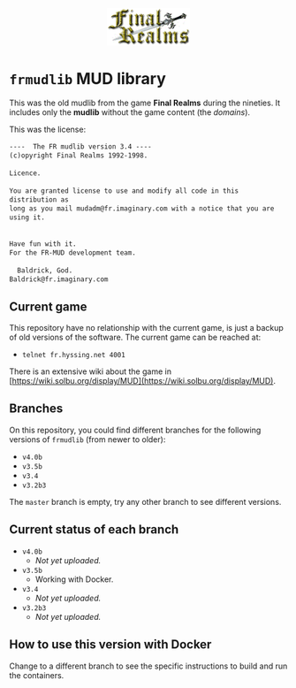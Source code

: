 <p align="center">
  <img width="150px" alt="Final Realms logo" src="/logo.gif">
</p>

# `frmudlib` MUD library

This was the old mudlib from the game **Final Realms** during the nineties. It includes only the **mudlib** without the game content (the _domains_).

This was the license:

```
----  The FR mudlib version 3.4 ----
(c)opyright Final Realms 1992-1998.

Licence.

You are granted license to use and modify all code in this distribution as
long as you mail mudadm@fr.imaginary.com with a notice that you are using it.


Have fun with it.
For the FR-MUD development team.

  Baldrick, God.
Baldrick@fr.imaginary.com
```

## Current game

This repository have no relationship with the current game, is just a backup of old versions of the software. The current game can be reached at:

- `telnet fr.hyssing.net 4001`

There is an extensive wiki about the game in [https://wiki.solbu.org/display/MUD](https://wiki.solbu.org/display/MUD).

## Branches

On this repository, you could find different branches for the following versions of `frmudlib` (from newer to older):

- `v4.0b`
- `v3.5b`
- `v3.4`
- `v3.2b3`

The `master` branch is empty, try any other branch to see different versions.

## Current status of each branch

- `v4.0b`
  - _Not yet uploaded._
- `v3.5b`
  - Working with Docker.
- `v3.4`
  - _Not yet uploaded._
- `v3.2b3`
  - _Not yet uploaded._

## How to use this version with Docker

Change to a different branch to see the specific instructions to build and run the containers.
